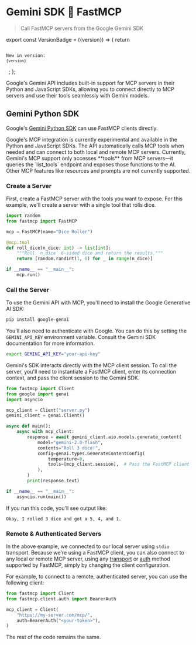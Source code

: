 # Gemini SDK 🤝 FastMCP

> Call FastMCP servers from the Google Gemini SDK

export const VersionBadge = ({version}) => {
  return <code className="version-badge-container">
            <p className="version-badge">
                <span className="version-badge-label">New in version:</span>
                <code className="version-badge-version">{version}</code>
            </p>
        </code>;
};

Google's Gemini API includes built-in support for MCP servers in their Python and JavaScript SDKs, allowing you to connect directly to MCP servers and use their tools seamlessly with Gemini models.

## Gemini Python SDK

Google's [Gemini Python SDK](https://ai.google.dev/gemini-api/docs) can use FastMCP clients directly.

<Note>
  Google's MCP integration is currently experimental and available in the Python and JavaScript SDKs. The API automatically calls MCP tools when needed and can connect to both local and remote MCP servers.
</Note>

<Tip>
  Currently, Gemini's MCP support only accesses **tools** from MCP servers—it queries the `list_tools` endpoint and exposes those functions to the AI. Other MCP features like resources and prompts are not currently supported.
</Tip>

### Create a Server

First, create a FastMCP server with the tools you want to expose. For this example, we'll create a server with a single tool that rolls dice.

```python server.py
import random
from fastmcp import FastMCP

mcp = FastMCP(name="Dice Roller")

@mcp.tool
def roll_dice(n_dice: int) -> list[int]:
    """Roll `n_dice` 6-sided dice and return the results."""
    return [random.randint(1, 6) for _ in range(n_dice)]

if __name__ == "__main__":
    mcp.run()
```

### Call the Server

To use the Gemini API with MCP, you'll need to install the Google Generative AI SDK:

```bash
pip install google-genai
```

You'll also need to authenticate with Google. You can do this by setting the `GEMINI_API_KEY` environment variable. Consult the Gemini SDK documentation for more information.

```bash
export GEMINI_API_KEY="your-api-key"
```

Gemini's SDK interacts directly with the MCP client session. To call the server, you'll need to instantiate a FastMCP client, enter its connection context, and pass the client session to the Gemini SDK.

```python {5, 9, 15}
from fastmcp import Client
from google import genai
import asyncio

mcp_client = Client("server.py")
gemini_client = genai.Client()

async def main():
    async with mcp_client:
        response = await gemini_client.aio.models.generate_content(
            model="gemini-2.0-flash",
            contents="Roll 3 dice!",
            config=genai.types.GenerateContentConfig(
                temperature=0,
                tools=[mcp_client.session],  # Pass the FastMCP client session
            ),
        )
        print(response.text)

if __name__ == "__main__":
    asyncio.run(main())
```

If you run this code, you'll see output like:

```text
Okay, I rolled 3 dice and got a 5, 4, and 1.
```

### Remote & Authenticated Servers

In the above example, we connected to our local server using `stdio` transport. Because we're using a FastMCP client, you can also connect to any local or remote MCP server, using any [transport](/clients/transports) or [auth](/clients/auth) method supported by FastMCP, simply by changing the client configuration.

For example, to connect to a remote, authenticated server, you can use the following client:

```python
from fastmcp import Client
from fastmcp.client.auth import BearerAuth

mcp_client = Client(
    "https://my-server.com/mcp/",
    auth=BearerAuth("<your-token>"),
)
```

The rest of the code remains the same.